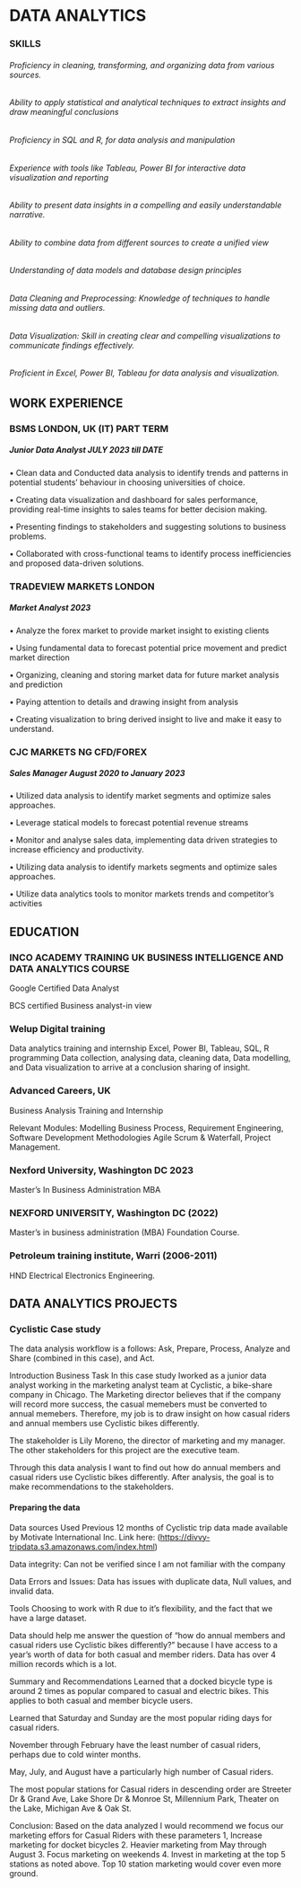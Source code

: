 # DATA ANALYTICS
### SKILLS
###### Proficiency in cleaning, transforming, and organizing data from various sources.
###### Ability to apply statistical and analytical techniques to extract insights and draw meaningful conclusions
###### Proficiency in SQL and R, for data analysis and manipulation
###### Experience with tools like Tableau, Power BI for interactive data visualization and reporting
###### Ability to present data insights in a compelling and easily understandable narrative.
###### Ability to combine data from different sources to create a unified view
###### Understanding of data models and database design principles
###### Data Cleaning and Preprocessing: Knowledge of techniques to handle missing data and outliers.
###### Data Visualization: Skill in creating clear and compelling visualizations to communicate findings effectively.
###### Proficient in Excel, Power BI, Tableau for data analysis and visualization. 




## WORK EXPERIENCE
### BSMS LONDON, UK (IT) PART TERM
##### Junior Data Analyst  JULY 2023 till  DATE

•	Clean data and Conducted data analysis to identify trends and patterns in potential students’ behaviour in choosing universities of choice. 

•	Creating data visualization and dashboard for sales performance, providing real-time insights to sales teams for better decision making. 

•	Presenting findings to stakeholders and suggesting solutions to business problems. 

•	Collaborated with cross-functional teams to identify process inefficiencies and proposed data-driven solutions.



### TRADEVIEW MARKETS LONDON
##### Market Analyst 2023

•	Analyze the forex market to provide market insight to existing clients 

•	Using fundamental data to forecast potential price movement and predict market direction 

•	Organizing, cleaning and storing market data for future  market analysis and prediction 

•	Paying attention to details and drawing insight from analysis 

•	Creating visualization to bring derived insight to live and make it easy to understand. 

### CJC MARKETS NG CFD/FOREX
##### Sales Manager  August 2020 to January 2023

•	 Utilized data analysis to identify market segments and optimize sales approaches.

•	 Leverage statical models to forecast potential revenue streams 

•	 Monitor and analyse sales data, implementing data driven strategies to increase efficiency and productivity.

•	 Utilizing data analysis to identify markets segments and optimize sales approaches.

•	 Utilize data analytics tools to monitor markets trends and competitor’s activities


## EDUCATION 
### INCO ACADEMY TRAINING UK BUSINESS INTELLIGENCE AND DATA ANALYTICS  COURSE

Google Certified Data Analyst

BCS certified Business analyst-in view 

### Welup Digital training
Data analytics training and  internship 
Excel, Power BI, Tableau, SQL, R programming Data collection, analysing data, cleaning data, Data modelling, and Data visualization to arrive at a conclusion sharing of insight.

### Advanced Careers, UK
Business Analysis Training and Internship

Relevant Modules: Modelling Business Process, Requirement Engineering, Software Development Methodologies Agile Scrum & Waterfall, Project Management.

### Nexford University, Washington DC 2023

Master’s In Business Administration MBA

### NEXFORD UNIVERSITY, Washington DC (2022)
 Master’s in business administration (MBA) Foundation Course.

### Petroleum training institute, Warri (2006-2011)

HND Electrical Electronics Engineering.

## DATA ANALYTICS PROJECTS 
### Cyclistic Case study
The data analysis workflow is a follows: Ask, Prepare, Process, Analyze and Share (combined in this case), and Act.

Introduction
Business Task
In this case study Iworked as a junior data analyst working in the marketing analyst team at Cyclistic, a  bike-share company in Chicago. The Marketing director believes that if the company will record more success, the casual memebers must be converted to annual memebers. Therefore, my job is to draw insight on how casual riders and annual members use Cyclistic bikes differently.

The stakeholder is Lily Moreno, the director of marketing and my manager. The other stakeholders for this project are the executive team.

Through this data analysis I want to find out how do annual members and casual riders use Cyclistic bikes differently. After analysis, the goal is to make recommendations to the stakeholders.

#### Preparing the data
Data sources Used
Previous 12 months of Cyclistic trip data made available by Motivate International Inc. Link here: (https://divvy-tripdata.s3.amazonaws.com/index.html)

Data integrity: Can not be verified since I am not familiar with the company

Data Errors and Issues: Data has issues with duplicate data, Null values, and invalid data.

Tools Choosing to work with R due to it’s flexibility, and the fact that we have a large dataset.

Data should help me answer the question of “how do annual members and casual riders use Cyclistic bikes differently?” because I have access to a year’s worth of data for both casual and member riders. Data has over 4 million records which is a lot.


Summary and Recommendations
Learned that a docked bicycle type is around 2 times as popular compared to casual and electric bikes. This applies to both casual and member bicycle users.

Learned that Saturday and Sunday are the most popular riding days for casual riders.

November through February have the least number of casual riders, perhaps due to cold winter months.

May, July, and August have a particularly high number of Casual riders.

The most popular stations for Casual riders in descending order are Streeter Dr & Grand Ave, Lake Shore Dr & Monroe St, Millennium Park, Theater on the Lake, Michigan Ave & Oak St.

Conclusion: Based on the data analyzed I would recommend we focus our marketing effors for Casual Riders with these parameters 1, Increase marketing for docket bicycles 2. Heavier marketing from May through August 3. Focus marketing on weekends 4. Invest in marketing at the top 5 stations as noted above. Top 10 station marketing would cover even more ground.
